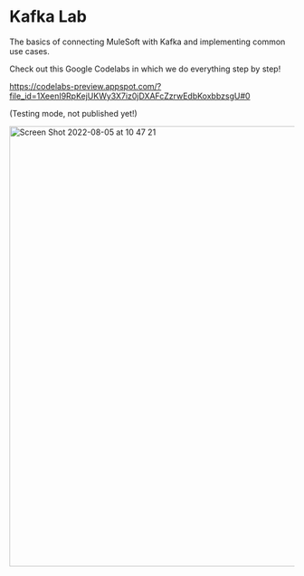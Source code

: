 # Kafka Lab
The basics of connecting MuleSoft with Kafka and implementing common use cases.

Check out this Google Codelabs in which we do everything step by step!

https://codelabs-preview.appspot.com/?file_id=1XeenI9RpKejUKWy3X7iz0jDXAFcZzrwEdbKoxbbzsgU#0

(Testing mode, not published yet!)

<img width="779" alt="Screen Shot 2022-08-05 at 10 47 21" src="https://user-images.githubusercontent.com/83670713/183090537-4a6bb1e8-56e5-4d7e-a6d4-faee1bc5d3d8.png">
